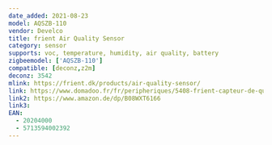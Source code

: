 ```yaml
---
date_added: 2021-08-23
model: AQSZB-110
vendor: Develco
title: frient Air Quality Sensor
category: sensor
supports: voc, temperature, humidity, air quality, battery
zigbeemodel: ['AQSZB-110']
compatible: [deconz,z2m]
deconz: 3542
mlink: https://frient.dk/products/air-quality-sensor/
link: https://www.domadoo.fr/fr/peripheriques/5408-frient-capteur-de-qualite-d-air-zigbee-ha-5713594002392.html
link2: https://www.amazon.de/dp/B08WXT6166
link3: 
EAN:
  - 20204000 
  - 5713594002392
---
```


